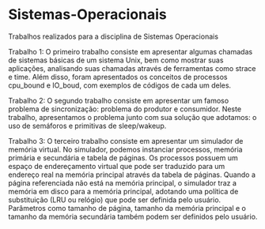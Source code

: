 # Sistemas-Operacionais
Trabalhos realizados para a disciplina de Sistemas Operacionais

Trabalho 1:
O primeiro trabalho consiste em apresentar algumas chamadas de sistemas básicas de um sistema Unix, bem como mostrar suas aplicações, analisando suas chamadas através de ferramentas como strace e time. Além disso, foram apresentados os conceitos de processos cpu_bound e IO_boud, com exemplos de códigos de cada um deles.

Trabalho 2:
O segundo trabalho consiste em apresentar um famoso problema de sincronização: problema do produtor e consumidor. Neste trabalho, apresentamos o problema junto com sua solução que adotamos: o uso de semáforos e primitivas de sleep/wakeup.

Trabalho 3:
O terceiro trabalho consiste em apresentar um simulador de memória virtual. No simulador, podemos instanciar processos, memória primária e secundária e tabela de páginas. Os processos possuem um espaço de endereçamento virtual que pode ser traduzido para um endereço real na memória principal através da tabela de páginas. Quando a página referenciada não está na memória principal, o simulador traz a memória em disco para a memória principal, adotando uma política de substituição (LRU ou relógio) que pode ser definida pelo usuário. Parâmetros como tamanho de página, tamanho da memória principal e o tamanho da memória secundária também podem ser definidos pelo usuário.
